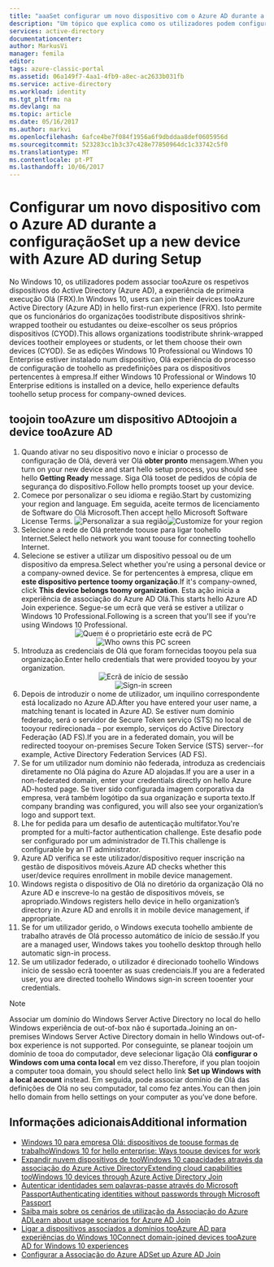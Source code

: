 ```yaml
---
title: "aaaSet configurar um novo dispositivo com o Azure AD durante a configuração | Microsoft Docs"
description: "Um tópico que explica como os utilizadores podem configurar a associação do Azure AD durante a sua experiência de primeira execução."
services: active-directory
documentationcenter: 
author: MarkusVi
manager: femila
editor: 
tags: azure-classic-portal
ms.assetid: 06a149f7-4aa1-4fb9-a8ec-ac2633b031fb
ms.service: active-directory
ms.workload: identity
ms.tgt_pltfrm: na
ms.devlang: na
ms.topic: article
ms.date: 05/16/2017
ms.author: markvi
ms.openlocfilehash: 6afce4be7f084f1956a6f9dbddaa8def0605956d
ms.sourcegitcommit: 523283cc1b3c37c428e77850964dc1c33742c5f0
ms.translationtype: MT
ms.contentlocale: pt-PT
ms.lasthandoff: 10/06/2017
---
```

# <a name="set-up-a-new-device-with-azure-ad-during-setup"></a><span data-ttu-id="d5725-103">Configurar um novo dispositivo com o Azure AD durante a configuração</span><span class="sxs-lookup"><span data-stu-id="d5725-103">Set up a new device with Azure AD during Setup</span></span>
<span data-ttu-id="d5725-104">No Windows 10, os utilizadores podem associar tooAzure os respetivos dispositivos do Active Directory (Azure AD), a experiência de primeira execução Olá (FRX).</span><span class="sxs-lookup"><span data-stu-id="d5725-104">In Windows 10, users can join their devices tooAzure Active Directory (Azure AD) in hello first-run experience (FRX).</span></span> <span data-ttu-id="d5725-105">Isto permite que os funcionários do organizações toodistribute dispositivos shrink-wrapped tootheir ou estudantes ou deixe-escolher os seus próprios dispositivos (CYOD).</span><span class="sxs-lookup"><span data-stu-id="d5725-105">This allows organizations toodistribute shrink-wrapped devices tootheir employees or students, or let them choose their own devices (CYOD).</span></span>
<span data-ttu-id="d5725-106">Se as edições Windows 10 Professional ou Windows 10 Enterprise estiver instalado num dispositivo, Olá experiência do processo de configuração de toohello as predefinições para os dispositivos pertencentes à empresa.</span><span class="sxs-lookup"><span data-stu-id="d5725-106">If either Windows 10 Professional or Windows 10 Enterprise editions is installed on a device, hello experience defaults toohello setup process for company-owned devices.</span></span>

## <a name="toojoin-a-device-tooazure-ad"></a><span data-ttu-id="d5725-107">toojoin tooAzure um dispositivo AD</span><span class="sxs-lookup"><span data-stu-id="d5725-107">toojoin a device tooAzure AD</span></span>
1. <span data-ttu-id="d5725-108">Quando ativar no seu dispositivo novo e iniciar o processo de configuração de Olá, deverá ver Olá **obter pronto** mensagem.</span><span class="sxs-lookup"><span data-stu-id="d5725-108">When you turn on your new device and start hello setup process, you should see hello  **Getting Ready** message.</span></span> <span data-ttu-id="d5725-109">Siga Olá tooset de pedidos de cópia de segurança do dispositivo.</span><span class="sxs-lookup"><span data-stu-id="d5725-109">Follow hello prompts tooset up your device.</span></span>
2. <span data-ttu-id="d5725-110">Comece por personalizar o seu idioma e região.</span><span class="sxs-lookup"><span data-stu-id="d5725-110">Start by customizing your region and language.</span></span> <span data-ttu-id="d5725-111">Em seguida, aceite termos de licenciamento de Software do Olá Microsoft.</span><span class="sxs-lookup"><span data-stu-id="d5725-111">Then accept hello Microsoft Software License Terms.</span></span>
   <span data-ttu-id="d5725-112">![Personalizar a sua região](./media/active-directory-azureadjoin/active-directory-azureadjoin-customize-region.png)</span><span class="sxs-lookup"><span data-stu-id="d5725-112">![Customize for your region](./media/active-directory-azureadjoin/active-directory-azureadjoin-customize-region.png)</span></span>
3. <span data-ttu-id="d5725-113">Selecione a rede de Olá pretende toouse para ligar toohello Internet.</span><span class="sxs-lookup"><span data-stu-id="d5725-113">Select hello network you want toouse for connecting toohello Internet.</span></span>
4. <span data-ttu-id="d5725-114">Selecione se estiver a utilizar um dispositivo pessoal ou de um dispositivo da empresa.</span><span class="sxs-lookup"><span data-stu-id="d5725-114">Select whether you're using a personal device or a company-owned device.</span></span> <span data-ttu-id="d5725-115">Se for pertencentes à empresa, clique em **este dispositivo pertence toomy organização**.</span><span class="sxs-lookup"><span data-stu-id="d5725-115">If it's company-owned, click **This device belongs toomy organization**.</span></span> <span data-ttu-id="d5725-116">Esta ação inicia a experiência de associação do Azure AD Olá.</span><span class="sxs-lookup"><span data-stu-id="d5725-116">This starts hello Azure AD Join experience.</span></span> <span data-ttu-id="d5725-117">Segue-se um ecrã que verá se estiver a utilizar o Windows 10 Professional.</span><span class="sxs-lookup"><span data-stu-id="d5725-117">Following is a screen that you'll see if you're using Windows 10 Professional.</span></span>
   <span data-ttu-id="d5725-118"><center>
   ![Quem é o proprietário este ecrã de PC](./media/active-directory-azureadjoin/active-directory-azureadjoin-who-owns-pc.png)</span><span class="sxs-lookup"><span data-stu-id="d5725-118"><center>
![Who owns this PC screen](./media/active-directory-azureadjoin/active-directory-azureadjoin-who-owns-pc.png)</span></span>
5. <span data-ttu-id="d5725-119">Introduza as credenciais de Olá que foram fornecidas tooyou pela sua organização.</span><span class="sxs-lookup"><span data-stu-id="d5725-119">Enter hello credentials that were provided tooyou by your organization.</span></span>
   <span data-ttu-id="d5725-120"><center>
   ![Ecrã de início de sessão](./media/active-directory-azureadjoin/active-directory-azureadjoin-sign-in.png)</span><span class="sxs-lookup"><span data-stu-id="d5725-120"><center>
![Sign-in screen](./media/active-directory-azureadjoin/active-directory-azureadjoin-sign-in.png)</span></span>
6. <span data-ttu-id="d5725-121">Depois de introduzir o nome de utilizador, um inquilino correspondente está localizado no Azure AD.</span><span class="sxs-lookup"><span data-stu-id="d5725-121">After you have entered your user name, a matching tenant is located in Azure AD.</span></span> <span data-ttu-id="d5725-122">Se estiver num domínio federado, será o servidor de Secure Token serviço (STS) no local de tooyour redirecionada – por exemplo, serviços do Active Directory Federação (AD FS).</span><span class="sxs-lookup"><span data-stu-id="d5725-122">If you are in a federated domain, you will be redirected tooyour on-premises Secure Token Service (STS) server--for example, Active Directory Federation Services (AD FS).</span></span>
7. <span data-ttu-id="d5725-123">Se for um utilizador num domínio não federada, introduza as credenciais diretamente no Olá página do Azure AD alojadas.</span><span class="sxs-lookup"><span data-stu-id="d5725-123">If you are a user in a non-federated domain, enter your credentials directly on hello Azure AD-hosted page.</span></span> <span data-ttu-id="d5725-124">Se tiver sido configurada imagem corporativa da empresa, verá também logótipo da sua organização e suporta texto.</span><span class="sxs-lookup"><span data-stu-id="d5725-124">If company branding was configured, you will also see your organization’s logo and support text.</span></span>
8. <span data-ttu-id="d5725-125">Lhe for pedida para um desafio de autenticação multifator.</span><span class="sxs-lookup"><span data-stu-id="d5725-125">You're prompted for a multi-factor authentication challenge.</span></span> <span data-ttu-id="d5725-126">Este desafio pode ser configurado por um administrador de TI.</span><span class="sxs-lookup"><span data-stu-id="d5725-126">This challenge is configurable by an IT administrator.</span></span>
9. <span data-ttu-id="d5725-127">Azure AD verifica se este utilizador/dispositivo requer inscrição na gestão de dispositivos móveis.</span><span class="sxs-lookup"><span data-stu-id="d5725-127">Azure AD checks whether this user/device requires enrollment in mobile device management.</span></span>
10. <span data-ttu-id="d5725-128">Windows regista o dispositivo de Olá no diretório da organização Olá no Azure AD e inscreve-lo na gestão de dispositivos móveis, se apropriado.</span><span class="sxs-lookup"><span data-stu-id="d5725-128">Windows registers hello device in hello organization’s directory in Azure AD and enrolls it in mobile device management, if appropriate.</span></span>
11. <span data-ttu-id="d5725-129">Se for um utilizador gerido, o Windows executa toohello ambiente de trabalho através de Olá processo automático de início de sessão.</span><span class="sxs-lookup"><span data-stu-id="d5725-129">If you are a managed user, Windows takes you toohello desktop through hello automatic sign-in process.</span></span>
12. <span data-ttu-id="d5725-130">Se um utilizador federado, o utilizador é direcionado toohello Windows início de sessão ecrã tooenter as suas credenciais.</span><span class="sxs-lookup"><span data-stu-id="d5725-130">If you are a federated user, you are directed toohello Windows sign-in screen tooenter your credentials.</span></span>

> [!NOTE]
> <span data-ttu-id="d5725-131">Associar um domínio do Windows Server Active Directory no local do hello Windows experiência de out-of-box não é suportada.</span><span class="sxs-lookup"><span data-stu-id="d5725-131">Joining an on-premises Windows Server Active Directory domain in hello Windows out-of-box experience is not supported.</span></span> <span data-ttu-id="d5725-132">Por conseguinte, se planear toojoin um domínio de tooa do computador, deve selecionar ligação Olá **configurar o Windows com uma conta local** em vez disso.</span><span class="sxs-lookup"><span data-stu-id="d5725-132">Therefore, if you plan toojoin a computer tooa domain, you should select hello link **Set up Windows with a local account** instead.</span></span> <span data-ttu-id="d5725-133">Em seguida, pode associar domínio de Olá das definições de Olá no seu computador, tal como fez antes.</span><span class="sxs-lookup"><span data-stu-id="d5725-133">You can then join hello domain from hello settings on your computer as you’ve done before.</span></span>
> 
> 

## <a name="additional-information"></a><span data-ttu-id="d5725-134">Informações adicionais</span><span class="sxs-lookup"><span data-stu-id="d5725-134">Additional information</span></span>
* [<span data-ttu-id="d5725-135">Windows 10 para empresa Olá: dispositivos de toouse formas de trabalho</span><span class="sxs-lookup"><span data-stu-id="d5725-135">Windows 10 for hello enterprise: Ways toouse devices for work</span></span>](active-directory-azureadjoin-windows10-devices-overview.md)
* [<span data-ttu-id="d5725-136">Expandir nuvem dispositivos de tooWindows 10 capacidades através da associação do Azure Active Directory</span><span class="sxs-lookup"><span data-stu-id="d5725-136">Extending cloud capabilities tooWindows 10 devices through Azure Active Directory Join</span></span>](active-directory-azureadjoin-user-upgrade.md)
* [<span data-ttu-id="d5725-137">Autenticar identidades sem palavras-passe através do Microsoft Passport</span><span class="sxs-lookup"><span data-stu-id="d5725-137">Authenticating identities without passwords through Microsoft Passport</span></span>](active-directory-azureadjoin-passport.md)
* [<span data-ttu-id="d5725-138">Saiba mais sobre os cenários de utilização da Associação do Azure AD</span><span class="sxs-lookup"><span data-stu-id="d5725-138">Learn about usage scenarios for Azure AD Join</span></span>](active-directory-azureadjoin-deployment-aadjoindirect.md)
* [<span data-ttu-id="d5725-139">Ligar a dispositivos associados a domínios tooAzure AD para experiências do Windows 10</span><span class="sxs-lookup"><span data-stu-id="d5725-139">Connect domain-joined devices tooAzure AD for Windows 10 experiences</span></span>](active-directory-azureadjoin-devices-group-policy.md)
* [<span data-ttu-id="d5725-140">Configurar a Associação do Azure AD</span><span class="sxs-lookup"><span data-stu-id="d5725-140">Set up Azure AD Join</span></span>](active-directory-azureadjoin-setup.md)

